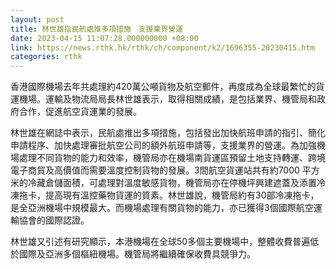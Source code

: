 ```yaml
---
layout: post
title: 林世雄指民航處推多項措施　支援業界營運
date: 2023-04-15 11:07:28.000000000 +08:00
link: https://news.rthk.hk/rthk/ch/component/k2/1696355-20230415.htm
categories: rthk
---
```


香港國際機場去年共處理約420萬公噸貨物及航空郵件，再度成為全球最繁忙的貨運機場。運輸及物流局局長林世雄表示，取得相關成績，是包括業界、機管局和政府合作，促進航空貨運業的發展。

林世雄在網誌中表示，民航處推出多項措施，包括發出加快航班申請的指引、簡化申請程序、加快處理審批航空公司的額外航班申請等，支援業界的營運。為加強機場處理不同貨物的能力和效率，機管局亦在機場南貨運區預留土地支持轉運、跨境電子商貿及高價值而需要溫度控制貨物的發展。3間航空貨運站共有約7000 平方米的冷藏倉儲面積，可處理對溫度敏感貨物，機管局亦在停機坪興建遮蓋及添置冷凍拖卡，提高現有溫控藥物貨運的質素。林世雄說，機管局約有30部冷凍拖卡，是全亞洲機場中規模最大。而機場處理有關貨物的能力，亦已獲得3個國際航空運輸協會的國際認證。

林世雄又引述有研究顯示，本港機場在全球50多個主要機場中，整體收費普遍低於國際及亞洲多個樞紐機場。機管局將繼續確保收費具競爭力。

